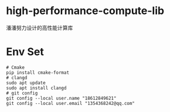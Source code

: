 # high-performance-compute-lib
潘潘努力设计的高性能计算库

# Env Set
```shell
# Cmake
pip install cmake-format
# clangd
sudo apt update
sudo apt install clangd
# git config
git config --local user.name "18612849621"
git config --local user.email "1354368242@qq.com"
```